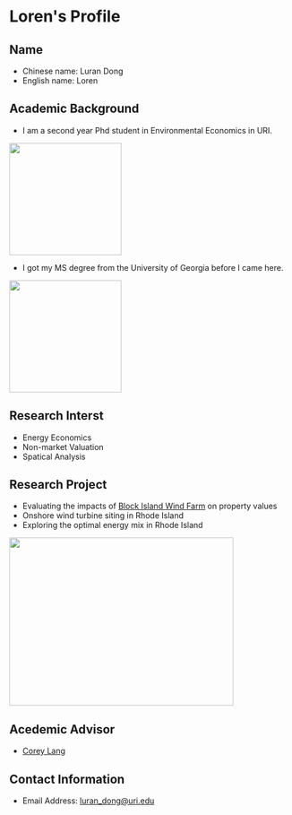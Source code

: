 # Loren's Profile
## Name
* Chinese name: Luran Dong 
* English name: Loren
## Academic Background
- I am a second year Phd student in Environmental Economics in URI. 
<img src="https://images.squarespace-cdn.com/content/5936a9052e69cf2cca876569/1521753364463-MTRBM0YQ2Q1BNV0LW0VF/uri1.png?format=1500w&content-type=image%2Fpng" width="200" height="200">

- I got my MS degree from the University of Georgia before I came here. 
<img src="https://upload.wikimedia.org/wikipedia/commons/thumb/8/80/Georgia_Athletics_logo.svg/1200px-Georgia_Athletics_logo.svg.png" width="200" height="200">

## Research Interst 
* Energy Economics
* Non-market Valuation
* Spatical Analysis
## Research Project
* Evaluating the impacts of [Block Island Wind Farm](https://www.greencitytimes.com/the-block-island-wind-farm/) on property values  
* Onshore wind turbine siting in Rhode Island
* Exploring the optimal energy mix in Rhode Island
 <img src="https://cdn.vox-cdn.com/thumbor/4hZ9EkPJJRxUQvRT3rWstbN0LOs=/0x0:1280x854/1220x813/filters:focal(538x325:742x529):format(webp)/cdn.vox-cdn.com/uploads/chorus_image/image/59852371/IMG_0441.0.jpg" width="400" height="300">
 
## Acedemic Advisor
* [Corey Lang](https://works.bepress.com/corey_lang/)
## Contact Information
* Email Address: luran_dong@uri.edu

